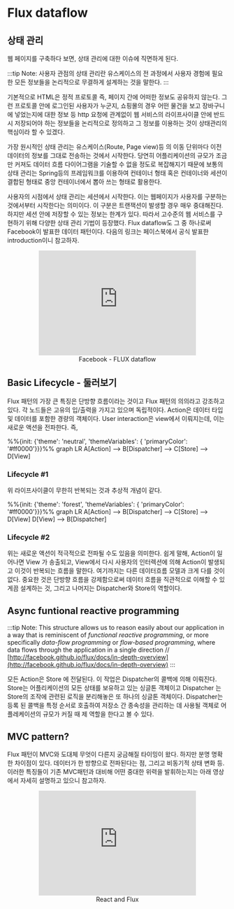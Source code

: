 ﻿# Flux dataflow

## 상태 관리

웹 페이지를 구축하다 보면, 상태 관리에 대한 이슈에 직면하게 된다.

:::tip Note:
사용자 관점의 상태 관리란 유스케이스의 전 과정에서 사용자 경험에 필요한 모든 정보들을 논리적으로 무결하게 설계하는 것을 말한다.
:::

기본적으로 HTML은 정적 프로토콜 즉, 페이지 간에 어떠한 정보도 공유하지 않는다. 그런 프로토콜 안에 로그인된 사용자가 누군지, 쇼핑몰의 경우 어떤 물건을 보고 장바구니에 넣었는지에 대한 정보 등 http 요청에 관계없이 웹 서비스의 라이프사이클 안에 반드시 저장되어야 하는 정보들을 논리적으로 정의하고 그 정보를 이용하는 것이 상태관리의 핵심이라 할 수 있겠다.

가장 원시적인 상태 관리는 유스케이스(Route, Page view)등 의 이동 단위마다 이전 데이터의 정보를 그대로 전송하는 것에서 시작한다. 당연히 어플리케이션의 규모가 조금만 커져도 데이터 흐름 다이어그램을 기술할 수 없을 정도로 복잡해지기 때문에 보통의 상태 관리는 Spring등의 프레임워크를 이용하여 컨테이너 형태 혹은 컨테이너와 세션이 결합된 형태로 중앙 컨테이너에서 뽑아 쓰는 형태로 활용한다.

사용자의 시점에서 상태 관리는 세션에서 시작한다. 이는 웹페이지가 사용자를 구분하는 것에서부터 시작한다는 의미이다. 이 구분은 트랜잭션이 발생할 경우 매우 중대해진다. 하지만 세션 안에 저장할 수 있는 정보는 한계가 있다. 따라서 고수준의 웹 서비스를 구현하기 위해 다양한 상태 관리 기법이 등장했다. Flux dataflow도 그 중 하나로써 Facebook이 발표한 데이터 패턴이다. 다음의 링크는 페이스북에서 공식 발표한 introduction이니 참고하자. 

<p align="middle" class="media">
<iframe width="360" height="240" src="https://www.youtube.com/embed/nYkdrAPrdcw" frameborder="0" allow="accelerometer; autoplay; clipboard-write; encrypted-media; gyroscope; picture-in-picture" allowfullscreen></iframe><br /> Facebook - FLUX dataflow

</p>

## Basic Lifecycle - 둘러보기

Flux 패턴의 가장 큰 특징은 단방향 흐름이라는 것이고 Flux 패턴의 의의라고 강조하고 있다. 각 노드들은 고유의 입/출력을 가지고 있으며 독립적이다. Action은 데이터 타입 및 데이터를 포함한 경량의 객체이다. User interaction은 view에서 이뤄지는데,  이는 새로운 액션을 전파한다. 즉,

<mermaid align="middle">
%%{init: {'theme': 'neutral', 'themeVariables': { 'primaryColor': '#ff0000'}}}%%
graph LR
    A[Action] --> B[Dispatcher] --> C[Store] --> D[View]
</mermaid>

###  Lifecycle #1
위 라이프사이클이 무한히 반복되는 것과 추상적 개념이 같다.

<mermaid align="middle">
%%{init: {'theme': 'forest', 'themeVariables': { 'primaryColor': '#ff0000'}}}%%
graph LR
    A[Action] --> B[Dispatcher] --> C[Store] --> D[View]
    D[View] --> B[Dispatcher]
</mermaid>

### Lifecycle #2
위는 새로운 액션이 적극적으로 전파될 수도 있음을 의미한다. 쉽게 말해, Action이 일어나면  View 가 송출되고,  View에서 다시 사용자의 인터렉션에 의해 Action이 발생되고 이것이 반복되는 흐름을 말한다. 여기까지는 다른 데이터흐름 모델과 크게 다를 것이 없다. 중요한 것은 단방향 흐름을 강제함으로써 데이터 흐름을 직관적으로 이해할 수 있게끔 설계하는 것, 그리고 나머지는 Dispatcher와 Store의 역할이다.


## Async funtional reactive programming

:::tip Note:
This structure allows us to reason easily about our application in a way that is reminiscent of _functional reactive programming_, or more specifically _data-flow programming_ or _flow-based programming_, where data flows through the application in a single direction // [http://facebook.github.io/flux/docs/in-depth-overview](http://facebook.github.io/flux/docs/in-depth-overview)
:::

모든 Action은 Store 에 전달된다. 이 작업은 Dispatcher의 콜백에 의해 이뤄진다. Store는 어플리케이션의 모든 상태를 보유하고 있는 싱글톤 객체이고 Dispatcher 는 Store의 조작에 관련된 로직을 분리해놓은 또 하나의 싱글톤 객체이다. Dispatcher는 등록 된 콜백을 특정 순서로 호출하여 저장소 간 종속성을 관리하는 데 사용될 객체로 어플레케이션의 규모가 커질 때 제 역할을 한다고 볼 수 있다.


## MVC pattern?

 Flux 패턴이 MVC와 도대체 무엇이 다른지 궁금해질 타이밍이 왔다. 하지만 분명 명확한 차이점이 있다. 데이터가 한 방향으로 전파된다는 점, 그리고 비동기적 상태 변화 등. 이러한 특징들이 기존 MVC패턴과 대비해 어떤 중대한 위력을 발휘하는지는 아래 영상에서 자세히 설명하고 있으니 참고하자.
 
 <p align="middle" class="media">
 <iframe width="360" height="240" src="https://www.youtube.com/embed/Bic_sFiaNDI" frameborder="0" allow="accelerometer; autoplay; clipboard-write; encrypted-media; gyroscope; picture-in-picture" allowfullscreen></iframe> <br /> React and Flux
 </p>

